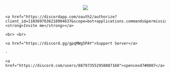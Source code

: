 <p align="center">

   <!--project-->

<p align="center">

<img src="https://cdn.discordapp.com/avatars/1103697636218904637/dfb49ad48d04d712428d47eb233d4587.png?size=1024">
</p>

  <p align="center">

    <a href="https://discordapp.com/oauth2/authorize?client_id=1103697636218904637&scope=bot+applications.commands&permissions=268561646"><strong>Invite me</strong></a>

    <br> <br>

    <a href="https://discord.gg/gpqMWg5PAY">Support Server</a>

    ·

    <a href="https://discord.com/users/887973552958087168">spencexd7#0007</a>

  </p>

</p>
